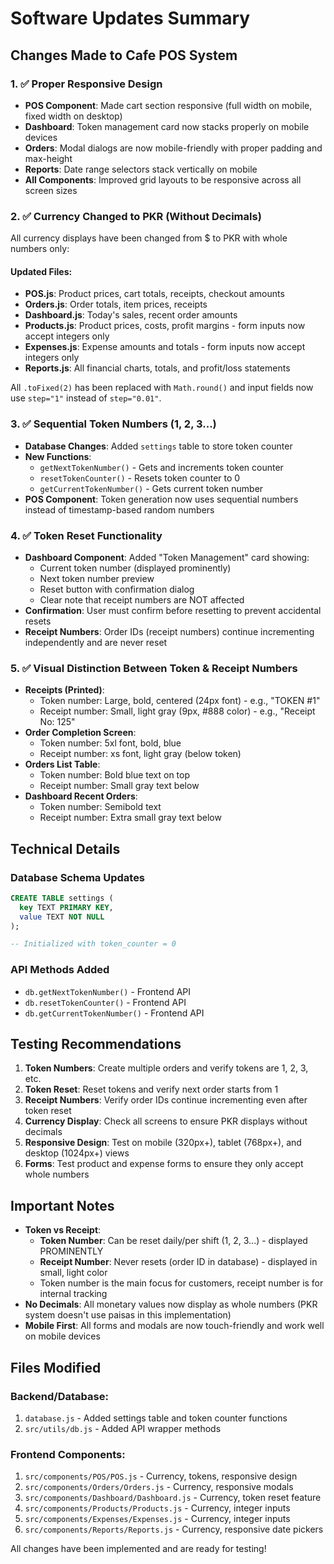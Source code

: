 # Software Updates Summary

## Changes Made to Cafe POS System

### 1. ✅ Proper Responsive Design
- **POS Component**: Made cart section responsive (full width on mobile, fixed width on desktop)
- **Dashboard**: Token management card now stacks properly on mobile devices
- **Orders**: Modal dialogs are now mobile-friendly with proper padding and max-height
- **Reports**: Date range selectors stack vertically on mobile
- **All Components**: Improved grid layouts to be responsive across all screen sizes

### 2. ✅ Currency Changed to PKR (Without Decimals)
All currency displays have been changed from $ to PKR with whole numbers only:

#### Updated Files:
- **POS.js**: Product prices, cart totals, receipts, checkout amounts
- **Orders.js**: Order totals, item prices, receipts
- **Dashboard.js**: Today's sales, recent order amounts
- **Products.js**: Product prices, costs, profit margins - form inputs now accept integers only
- **Expenses.js**: Expense amounts and totals - form inputs now accept integers only
- **Reports.js**: All financial charts, totals, and profit/loss statements

All `.toFixed(2)` has been replaced with `Math.round()` and input fields now use `step="1"` instead of `step="0.01"`.

### 3. ✅ Sequential Token Numbers (1, 2, 3...)
- **Database Changes**: Added `settings` table to store token counter
- **New Functions**: 
  - `getNextTokenNumber()` - Gets and increments token counter
  - `resetTokenCounter()` - Resets token counter to 0
  - `getCurrentTokenNumber()` - Gets current token number
- **POS Component**: Token generation now uses sequential numbers instead of timestamp-based random numbers

### 4. ✅ Token Reset Functionality
- **Dashboard Component**: Added "Token Management" card showing:
  - Current token number (displayed prominently)
  - Next token number preview
  - Reset button with confirmation dialog
  - Clear note that receipt numbers are NOT affected
- **Confirmation**: User must confirm before resetting to prevent accidental resets
- **Receipt Numbers**: Order IDs (receipt numbers) continue incrementing independently and are never reset

### 5. ✅ Visual Distinction Between Token & Receipt Numbers
- **Receipts (Printed)**:
  - Token number: Large, bold, centered (24px font) - e.g., "TOKEN #1"
  - Receipt number: Small, light gray (9px, #888 color) - e.g., "Receipt No: 125"
- **Order Completion Screen**:
  - Token number: 5xl font, bold, blue
  - Receipt number: xs font, light gray (below token)
- **Orders List Table**:
  - Token number: Bold blue text on top
  - Receipt number: Small gray text below
- **Dashboard Recent Orders**:
  - Token number: Semibold text
  - Receipt number: Extra small gray text below

## Technical Details

### Database Schema Updates
```sql
CREATE TABLE settings (
  key TEXT PRIMARY KEY,
  value TEXT NOT NULL
);

-- Initialized with token_counter = 0
```

### API Methods Added
- `db.getNextTokenNumber()` - Frontend API
- `db.resetTokenCounter()` - Frontend API
- `db.getCurrentTokenNumber()` - Frontend API

## Testing Recommendations

1. **Token Numbers**: Create multiple orders and verify tokens are 1, 2, 3, etc.
2. **Token Reset**: Reset tokens and verify next order starts from 1
3. **Receipt Numbers**: Verify order IDs continue incrementing even after token reset
4. **Currency Display**: Check all screens to ensure PKR displays without decimals
5. **Responsive Design**: Test on mobile (320px+), tablet (768px+), and desktop (1024px+) views
6. **Forms**: Test product and expense forms to ensure they only accept whole numbers

## Important Notes

- **Token vs Receipt**: 
  - **Token Number**: Can be reset daily/per shift (1, 2, 3...) - displayed PROMINENTLY
  - **Receipt Number**: Never resets (order ID in database) - displayed in small, light color
  - Token number is the main focus for customers, receipt number is for internal tracking
- **No Decimals**: All monetary values now display as whole numbers (PKR system doesn't use paisas in this implementation)
- **Mobile First**: All forms and modals are now touch-friendly and work well on mobile devices

## Files Modified

### Backend/Database:
1. `database.js` - Added settings table and token counter functions
2. `src/utils/db.js` - Added API wrapper methods

### Frontend Components:
1. `src/components/POS/POS.js` - Currency, tokens, responsive design
2. `src/components/Orders/Orders.js` - Currency, responsive modals
3. `src/components/Dashboard/Dashboard.js` - Currency, token reset feature
4. `src/components/Products/Products.js` - Currency, integer inputs
5. `src/components/Expenses/Expenses.js` - Currency, integer inputs
6. `src/components/Reports/Reports.js` - Currency, responsive date pickers

All changes have been implemented and are ready for testing!

